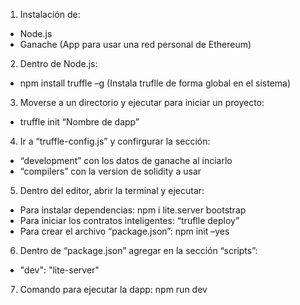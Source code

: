 1.	Instalación de:
-	Node.js
-	Ganache (App para usar una red personal de Ethereum)

2.	Dentro de Node.js:
-	npm install truffle –g (Instala truflle de forma global en el sistema)

3.	Moverse a un directorio y ejecutar para iniciar un proyecto:
-	truffle init “Nombre de dapp”

4.	Ir a “truffle-config.js” y confirgurar la sección:
-	 “development” con los datos de ganache al inciarlo
-	“compilers” con la version de solidity a usar

5.	Dentro del editor, abrir la terminal y ejecutar:
-	Para instalar dependencias: npm i lite.server bootstrap
-	Para iniciar los contratos inteligentes: “truflle deploy”
-	Para crear el archivo “package.json”: npm init –yes

6.	Dentro de “package.json” agregar en la sección “scripts”:
-	"dev": "lite-server"

7.	Comando para ejecutar la dapp: npm run dev
